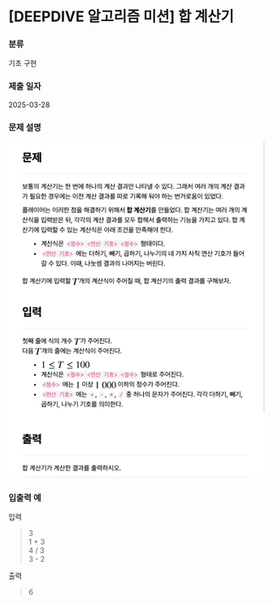 # [DEEPDIVE 알고리즘 미션] 합 계산기

### 분류

기초 구현

### 제출 일자

2025-03-28

### 문제 설명

![문제설명](../img/합계산기.png)

### 입출력 예

입력

> 3  
> 1 + 3  
> 4 / 3  
> 3 - 2

출력

> 6
